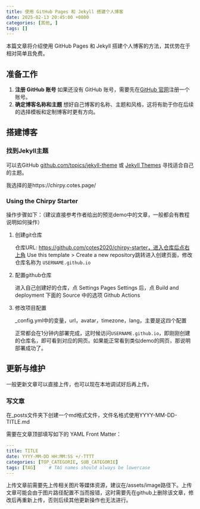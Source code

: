 ```yaml
---
title: 使用 GitHub Pages 和 Jekyll 搭建个人博客
date: 2025-02-13 20:45:00 +0800
categories: [其他, ]
tags: []
---
```


本篇文章将介绍使用 GitHub Pages 和 Jekyll 搭建个人博客的方法，其优势在于相对简单且免费。

## 准备工作

1. **注册 GitHub 账号** 如果还没有 GitHub 账号，需要先在[GitHub 官网](https://github.com/)注册一个账号。
2. **确定博客名称和主题** 想好自己博客的名称、主题和风格，这将有助于你在后续的选择模板和定制博客时更有方向。

## 搭建博客

### 找到Jekyll主题

可以去GitHub [github.com/topics/jekyll-theme](https://github.com/topics/jekyll-theme) 或 [Jekyll Themes](http://jekyllthemes.org/) 寻找适合自己的主题。

我选择的是https://chirpy.cotes.page/

### Using the Chirpy Starter

操作步骤如下：（建议直接参考作者给出的预览demo中的文章，一般都会有教程说明如何操作）

1. 创建git仓库

   仓库URL: https://github.com/cotes2020/chirpy-starter，进入仓库后点右上角 Use this template > Create a new repository跳转进入创建页面，修改仓库名称为 `USERNAME.github.io`

2. 配置github仓库

   进入自己创建好的仓库，点 Settings Pages Settings 后，点 Build and deployment 下面的 Source 中的选项 Github Actions

3. 修改项目配置

   _config.yml中的变量，url，avatar，timezone，lang，主要是这四个配置

   正常都会在1分钟内部署完成，这时候访问`USERNAME.github.io`，即刚刚创建的仓库名，即可看到对应的网页。如果能正常看到类似demo的网页，那说明部署成功了。

## 更新与维护

一般更新文章可以直接上传，也可以现在本地调试好后再上传。

### 写文章

在_posts文件夹下创建一个md格式文件，文件名格式使用YYYY-MM-DD-TITLE.md

需要在文章顶部填写如下的 YAML Front Matter：

```yaml
---
title: TITLE
date: YYYY-MM-DD HH:MM:SS +/-TTTT
categories: [TOP_CATEGORIE, SUB_CATEGORIE]
tags: [TAG]     # TAG names should always be lowercase
---
```

上传文章前需要先上传相关图片等媒体资源，建议在/assets/image路径下。上传文章可能会由于图片路径配置不当而报错，这时需要先在github上删除该文章，修改后再重新上传，否则后续其他更新操作也无法进行。